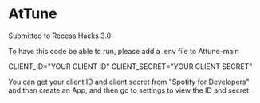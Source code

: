 # AtTune
Submitted to Recess Hacks 3.0

To have this code be able to run, please add a .env file to Attune-main 

CLIENT_ID="YOUR CLIENT ID"
CLIENT_SECRET="YOUR CLIENT SECRET"

You can get your client ID and client secret from "Spotify for Developers" and then create an App, and then go to settings to view the ID and secret. 
